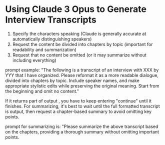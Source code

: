 # Using Claude 3 Opus to Generate Interview Transcripts

  
1. Specify the characters speaking (Claude is generally accurate at automatically distinguishing speakers)  
2. Request the content be divided into chapters by topic (important for readability and summarization)  
3. Request that no content be omitted (or it may summarize without including everything)  
  
prompt example: "The following is a transcript of an interview with XXX by YYY that I have organized. Please reformat it as a more readable dialogue, divided into chapters by topic. Include speaker names, and make appropriate stylistic edits while preserving the original meaning. Start from the beginning and omit no content."   
  
If it returns part of output , you have to keep entering "continue" until it finishes. For summarizing, it's best to wait until the full formatted transcript is output, then request a chapter-based summary to avoid omitting key points.  
  
prompt for summarizing is: "Please summarize the above transcript based on the chapters, providing a thorough summary without omitting important points.  
